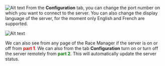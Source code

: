 ![Alt text](~/images/port1.png)
From the **Configuration** tab, you can change the port number on which you want to connect to the server. You can also change the display language of the server, for the moment only English and French are supported.

![Alt text](~/images/port2.png)

We can also see from any page of the Race Manager if the server is on or off from **<span style="color: red"> part 1</span>**. We can also from the tab **Configuration** turn on or turn off the server remotely from **<span style="color: green"> part 2</span>**. This will automatically update the server status.
